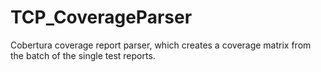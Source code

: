 # TCP_CoverageParser
Cobertura coverage report parser, which creates a coverage matrix from the batch of the single test reports.
